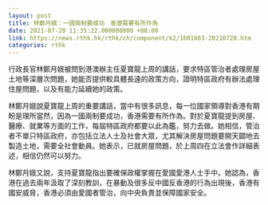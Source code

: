 ```yaml
---
layout: post
title: 林鄭月娥：一國兩制要成功　香港需要有所作為
date: 2021-07-20 11:35:22.000000000 +08:00
link: https://news.rthk.hk/rthk/ch/component/k2/1601663-20210720.htm
categories: rthk
---
```


行政長官林鄭月娥被問到港澳辦主任夏寶龍上周的講話，要求特區管治者處理房屋土地等深層次問題，她能否提供較具體長遠的政策方向，證明特區政府有辦法處理住屋問題，以及有能力延續她的政策。

林鄭月娥說夏寶龍上周的重要講話，當中有很多訊息，每一位國家領導對香港有期盼是理所當然，因為一國兩制要成功，香港需要有所作為。對於夏寶龍提到房屋、醫療、就業等方面的工作，每屆特區政府都要以此為鑑，努力去做。她相信，管治者不單只特區政府，亦包括立法人士及社會大眾，尤其解決房屋問題要開天闢地去製造土地，需要全社會動員。她表示，已就房屋問題，於上周四在立法會作詳細表述，相信仍然可以努力。

林鄭月娥又說，支持夏寶龍指出要確保政權掌握在愛國愛港人士手中。她認為，香港在過去兩年汲取了深刻教訓，在暴動及很多反中國反香港的行為出現後，香港有國安威脅，香港必須由愛國者管治，向中央負責並保障國家安全。
